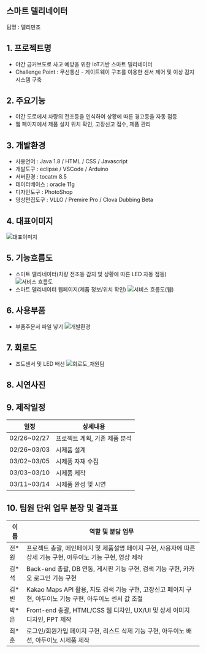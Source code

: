 ## 스마트 델리네이터 
팀명 : 델리만조
## 1. 프로젝트명
- 야간 급커브도로 사고 예방을 위한 IoT기반 스마트 델리네이터
- Challenge Point : 무선통신 - 게이트웨이 구조를 이용한 센서 제어 및 이상 감지 시스템 구축
## 2. 주요기능
- 야간 도로에서 차량의 전조등을 인식하여 상황에 따른 경고등을 자동 점등
- 웹 페이지에서 제품 설치 위치 확인, 고장신고 접수, 제품 관리
## 3. 개발환경
- 사용언어 : Java 1.8 / HTML / CSS / Javascript
- 개발도구 : eclipse / VSCode / Arduino
- 서버환경 : tocatm 8.5
- 데이터베이스 : oracle 11g
- 디자인도구 : PhotoShop
- 영상편집도구 : VLLO / Premire Pro / Clova Dubbing Beta
## 4. 대표이미지
![대표이미지](https://user-images.githubusercontent.com/100102759/158280847-a219b304-2db1-4819-b51c-a2b443495e59.jpg)
## 5. 기능흐름도
- 스마트 델리네이터(차량 전조등 감지 및 상황에 따른 LED 자동 점등)
![서비스 흐름도](https://user-images.githubusercontent.com/97875522/158282432-df7fe343-804b-459c-b003-e59674a1cf31.png)
- 스마트 델리네이터 웹페이지(제품 정보/위치 확인)
![서비스 흐름도(웹)](https://user-images.githubusercontent.com/97875522/158282439-5e6e6c8f-91a3-4501-acb6-e0f299a8de72.png)
## 6. 사용부품
- 부품주문서 파일 넣기
![개발환경](https://user-images.githubusercontent.com/97875522/158282420-11c101e8-df47-4851-ade9-7959c47a4844.png)
## 7. 회로도
- 조도센서 및 LED 배선
![회로도_채원팀](https://user-images.githubusercontent.com/100102759/158281950-e670d246-c278-4dff-bf59-36bc07b48617.jpg)

## 8. 시연사진

## 9. 제작일정
| 일정 | 상세내용 |
|------|-----------|
|02/26~02/27|프로젝트 계획, 기존 제품 분석|
|02/26~03/03|시제품 설계|
|03/02~03/05|시제품 자재 수집|
|03/03~03/10|시제품 제작|
|03/11~03/14|시제품 완성 및 시연|
## 10. 팀원 단위 업무 분장 및 결과표
| 이름 | 역할 및 분담 업무 |
|------|-----------|
|전*원|프로젝트 총괄, 메인페이지 및 제품설명 페이지 구현, 사용자에 따른 상세 기능 구현, 아두이노 기능 구현, 영상 제작|
|김*석|Back-end 총괄, DB 연동, 게시판 기능 구현, 검색 기능 구현, 카카오 로그인 기능 구현|
|김*빈|Kakao Maps API 활용, 지도 검색 기능 구현, 고장신고 페이지 구현, 아두이노 기능 구현, 아두이노 센서 값 조절|
|박*은|Front-end 총괄, HTML/CSS 웹 디자인, UX/UI 및 상세 이미지 디자인, PPT 제작|
|최*훈|로그인/회원가입 페이지 구현, 리스트 삭제 기능 구현, 아두이노 배선, 아두이노 시제품 제작|
